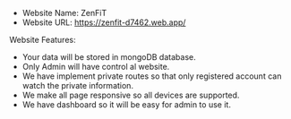 * Website Name: ZenFiT
* Website URL: https://zenfit-d7462.web.app/

Website Features:

* Your data will be stored in mongoDB database.
* Only Admin will have control al website.
* We have implement private routes so that only registered account can watch the private information.
* We make all page responsive so all devices are supported.
* We have dashboard so it will be easy for admin to use it.